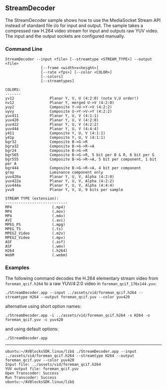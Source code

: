 ## StreamDecoder

The StreamDecoder sample shows how to use the MediaSocket Stream API instead of standard file i/o for input and output. The sample takes a compressed raw H.264 video stream for input and outputs raw YUV video. The input and the output sockets are configured manually.

### Command Line

	StreamDecoder --input <file> [--streamtype <STREAM_TYPE>] --output <file> 
					[--frame <width>x<height>] 
					[--rate <fps>] [--color <COLOR>] 
					[--colors] 
					[--streamtypes]

	COLORS:
	-------
	yv12                Planar Y, V, U (4:2:0) (note V,U order!)
	nv12                Planar Y, merged U->V (4:2:0)
	yuy2                Composite Y->U->Y->V (4:2:2)
	uyvy                Composite U->Y->V->Y (4:2:2)
	yuv411              Planar Y, U, V (4:1:1)
	yuv420              Planar Y, U, V (4:2:0)
	yuv422              Planar Y, U, V (4:2:2)
	yuv444              Planar Y, U, V (4:4:4)
	y411                Composite Y, U, V (4:1:1)
	y41p                Composite Y, U, V (4:1:1)
	bgr32               Composite B->G->R
	bgra32              Composite B->G->R->A
	bgr24               Composite B->G->R
	bgr565              Composite B->G->R, 5 bit per B & R, 6 bit per G
	bgr555              Composite B->G->R->A, 5 bit per component, 1 bit per A
	bgr444              Composite B->G->R->A, 4 bit per component
	gray                Luminance component only
	yuv420a             Planar Y, U, V, Alpha (4:2:0)
	yuv422a             Planar Y, U, V, Alpha (4:2:2)
	yuv444a             Planar Y, U, V, Alpha (4:4:4)
	yvu9                Planar Y, V, U, 9 bits per sample
 
	STREAM TYPE (extension):
	----------------------------
	MP4                  (.mp4)
	MP4                  (.mov)
	MP4                  (.m4v)
	AVI                  (.avi)
	MPEG_PS              (.mpg)
	MPEG_TS              (.ts)
	MPEG2_Video          (.m2v)
	MPEG2_Video          (.mpv)
	ASF                  (.asf)
	ASF                  (.wmv)
	H264                 (.h264)
	WebM                 (.webm)

###	Examples

The following command decodes the H.264 elementary stream video from `foreman_qcif.h264` to a raw YUV/4:2:0 video in `foreman_qcif_176x144.yuv`: 
	
	./StreamDecoder.app --input ../assets/vid/foreman_qcif.h264 --streamtype H264 --output foreman_qcif.yuv --color yuv420 
	
alternative using short option names:

	./StreamDecoder.app -i ../assets/vid/foreman_qcif.h264 -s H264 -o foreman_qcif.yuv -c yuv420

and using default options:

	./StreamDecoder.app

***

    ubuntu:~/AVBlocksSDK.linux/lib$ ./StreamDecoder.app --input ../assets/vid/foreman_qcif.h264 --streamtype H264 --output foreman_qcif.yuv --color yuv420
    Input file: ../assets/vid/foreman_qcif.h264
    YUV output file: foreman_qcif.yuv
    Open Transcoder: Success
    Run Transcoder: Success
    ubuntu:~/AVBlocksSDK.linux/lib$ 
    
